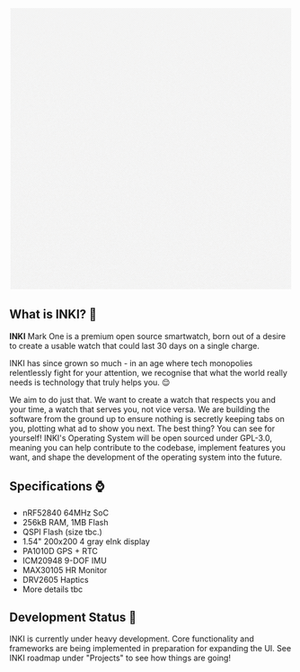 <p align="center">
  <img src="https://raw.githubusercontent.com/thatonearchguy/INKI-Software/zephyr/art/INKI.gif?token=GHSAT0AAAAAABQ3VBDHWZ2WYBZFVWJJUAVIYPW6OCQ" />
</p>

## What is INKI? :thought_balloon:
**INKI** Mark One is a premium open source smartwatch, born out of a desire to create a usable watch that could last 30 days on a single charge.  

INKI has since grown so much - in an age where tech monopolies relentlessly fight for your attention, we recognise that what the world really needs is technology that truly helps you. :relieved:

We aim to do just that. We want to create a watch that respects you and your time, a watch that serves you, not vice versa. We are building the software from the ground up to ensure nothing is secretly keeping tabs on you, plotting what ad to show you next. The best thing? You can see for yourself! INKI's Operating System will be open sourced under GPL-3.0, meaning you can help contribute to the codebase, implement features you want, and shape the development of the operating system into the future. 

## Specifications :watch:
- nRF52840 64MHz SoC
- 256kB RAM, 1MB Flash
- QSPI Flash (size tbc.)
- 1.54" 200x200 4 gray eInk display
- PA1010D GPS + RTC
- ICM20948 9-DOF IMU
- MAX30105 HR Monitor
- DRV2605 Haptics
- More details tbc

## Development Status 🔨
INKI is currently under heavy development. Core functionality and frameworks are being implemented in preparation for expanding the UI.
See INKI roadmap under "Projects" to see how things are going!
